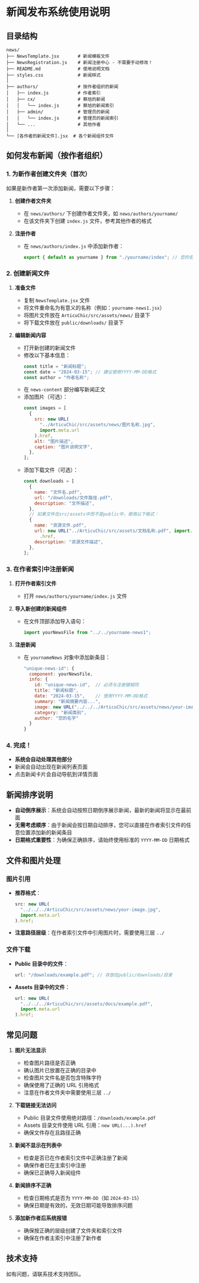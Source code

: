 # 新闻发布系统使用说明

## 目录结构

```
news/
├── NewsTemplate.jsx       # 新闻模板文件
├── NewsRegistration.js    # 新闻注册中心 - 不需要手动修改！
├── README.md              # 使用说明文档
├── styles.css             # 新闻样式
│
├── authors/               # 按作者组织的新闻
│   ├── index.js           # 作者索引
│   ├── cx/                # 蔡旭的新闻
│   │   └── index.js       # 蔡旭的新闻索引
│   ├── admin/             # 管理员的新闻
│   │   └── index.js       # 管理员的新闻索引
│   └── ...                # 其他作者
│
└── [各作者的新闻文件].jsx  # 各个新闻组件文件
```

## 如何发布新闻（按作者组织）

### 1. 为新作者创建文件夹（首次）

如果是新作者第一次添加新闻，需要以下步骤：

1. **创建作者文件夹**

   - 在 `news/authors/` 下创建作者文件夹，如 `news/authors/yourname/`
   - 在该文件夹下创建 `index.js` 文件，参考其他作者的格式

2. **注册作者**
   - 在 `news/authors/index.js` 中添加新作者：
     ```javascript
     export { default as yourname } from "./yourname/index"; // 您的名字的新闻
     ```

### 2. 创建新闻文件

1. **准备文件**

   - 复制 `NewsTemplate.jsx` 文件
   - 将文件重命名为有意义的名称（例如：`yourname-news1.jsx`）
   - 将图片文件放在 `ArticuChic/src/assets/news/` 目录下
   - 将下载文件放在 `public/downloads/` 目录下

2. **编辑新闻内容**
   - 打开新创建的新闻文件
   - 修改以下基本信息：
     ```javascript
     const title = "新闻标题";
     const date = "2024-03-15"; // 建议使用YYYY-MM-DD格式
     const author = "作者名称";
     ```
   - 在 `news-content` 部分编写新闻正文
   - 添加图片（可选）：
     ```javascript
     const images = [
       {
         src: new URL(
           "../ArticuChic/src/assets/news/图片名称.jpg",
           import.meta.url
         ).href,
         alt: "图片描述",
         caption: "图片说明文字",
       },
     ];
     ```
   - 添加下载文件（可选）：
     ```javascript
     const downloads = [
       {
         name: "文件名.pdf",
         url: "/downloads/文件路径.pdf",
         description: "文件描述",
       },
       // 如果文件在src/assets中而不是public中，使用以下格式：
       {
         name: "资源文件.pdf",
         url: new URL("../ArticuChic/src/assets/文档名称.pdf", import.meta.url)
           .href,
         description: "资源文件描述",
       },
     ];
     ```

### 3. 在作者索引中注册新闻

1. **打开作者索引文件**

   - 打开 `news/authors/yourname/index.js` 文件

2. **导入新创建的新闻组件**

   - 在文件顶部添加导入语句：
     ```javascript
     import yourNewsFile from "../../yourname-news1";
     ```

3. **注册新闻**
   - 在 `yournameNews` 对象中添加新条目：
     ```javascript
     "unique-news-id": {
       component: yourNewsFile,
       info: {
         id: "unique-news-id",  // 必须与注册键相同
         title: "新闻标题",
         date: "2024-03-15",    // 使用YYYY-MM-DD格式
         summary: "新闻摘要内容...",
         image: new URL("../../../ArticuChic/src/assets/news/your-image.jpg", import.meta.url).href,
         category: "新闻类别",
         author: "您的名字"
       }
     }
     ```

### 4. 完成！

- **系统会自动处理其他部分**
- 新闻会自动出现在新闻列表页面
- 点击新闻卡片会自动导航到详情页面

## 新闻排序说明

- **自动倒序展示**：系统会自动按照日期倒序展示新闻，最新的新闻将显示在最前面
- **无需考虑顺序**：由于新闻会按日期自动排序，您可以直接在作者索引文件的任意位置添加新的新闻条目
- **日期格式重要性**：为确保正确排序，请始终使用标准的 `YYYY-MM-DD` 日期格式

## 文件和图片处理

### 图片引用

- **推荐格式**：
  ```javascript
  src: new URL(
    "../../../ArticuChic/src/assets/news/your-image.jpg",
    import.meta.url
  ).href;
  ```
- **注意路径层级**：在作者索引文件中引用图片时，需要使用三层 `../`

### 文件下载

- **Public 目录中的文件**：

  ```javascript
  url: "/downloads/example.pdf"; // 存放在public/downloads/目录
  ```

- **Assets 目录中的文件**：
  ```javascript
  url: new URL(
    "../../../ArticuChic/src/assets/docs/example.pdf",
    import.meta.url
  ).href;
  ```

## 常见问题

1. **图片无法显示**

   - 检查图片路径是否正确
   - 确认图片已放置在正确的目录中
   - 检查图片文件名是否包含特殊字符
   - 确保使用了正确的 URL 引用格式
   - 注意在作者文件夹中需要使用三层 `../`

2. **下载链接无法访问**

   - Public 目录文件使用绝对路径：`/downloads/example.pdf`
   - Assets 目录文件使用 URL 引用：`new URL(...).href`
   - 确保文件存在且路径正确

3. **新闻不显示在列表中**

   - 检查是否已在作者索引文件中正确注册了新闻
   - 确保作者已在主索引中注册
   - 确保已正确导入新闻组件

4. **新闻排序不正确**

   - 检查日期格式是否为 `YYYY-MM-DD`（如 `2024-03-15`）
   - 确保日期是有效的，无效日期可能导致排序问题

5. **添加新作者后系统报错**
   - 确保按正确的层级创建了文件夹和索引文件
   - 确保在作者主索引中注册了新作者

## 技术支持

如有问题，请联系技术支持团队。
